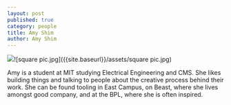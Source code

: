 ```yaml
---
layout: post
published: true
category: people
title: Amy Shim
author: Amy Shim
---
```

![]({{site.baseurl}}/assets/square%20pic.jpg)![square pic.jpg]({{site.baseurl}}/assets/square pic.jpg)

Amy is a student at MIT studying Electrical Engineering and CMS. She likes building things and talking to people about the creative process behind their work. She can be found tooling in East Campus, on Beast, where she lives amongst good company, and at the BPL, where she is often inspired.
